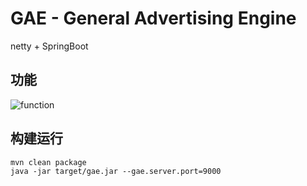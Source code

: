 # GAE - General Advertising Engine
netty + SpringBoot

## 功能
![function](http://ovbyjzegm.bkt.clouddn.com/GAE.png)

## 构建运行
```
mvn clean package
java -jar target/gae.jar --gae.server.port=9000
```